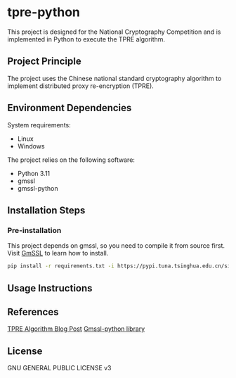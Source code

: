 # tpre-python

This project is designed for the National Cryptography Competition and is implemented in Python to execute the TPRE algorithm.

## Project Principle

The project uses the Chinese national standard cryptography algorithm to implement distributed proxy re-encryption (TPRE).

## Environment Dependencies

System requirements:  
- Linux
- Windows

The project relies on the following software:  
- Python 3.11
- gmssl
- gmssl-python

## Installation Steps

### Pre-installation
This project depends on gmssl, so you need to compile it from source first.  
Visit [GmSSL](https://github.com/guanzhi/GmSSL) to learn how to install.  

```bash
pip install -r requirements.txt -i https://pypi.tuna.tsinghua.edu.cn/simple
```

## Usage Instructions


## References  
[TPRE Algorithm Blog Post](https://www.cnblogs.com/pam-sh/p/17364656.html#tprelib%E7%AE%97%E6%B3%95)
[Gmssl-python library](https://github.com/GmSSL/GmSSL-Python)


## License
GNU GENERAL PUBLIC LICENSE v3
